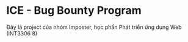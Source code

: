 # ICE - Bug Bounty Program

Đây là project của nhóm Imposter, học phần Phát triển ứng dụng Web (INT3306 8)